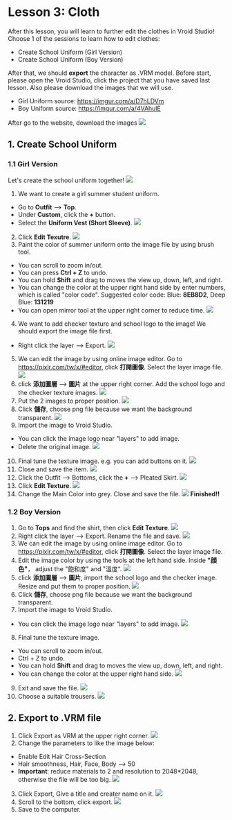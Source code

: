 # Lesson 3: Cloth
After this lesson, you will learn to further edit the clothes in Vroid Studio!
Choose 1 of the sessions to learn how to edit clothes:
- Create School Uniform (Girl Version)
- Create School Uniform (Boy Version)

After that, we should **export** the character as .VRM model.
Before start, please open the Vroid Studio, click the project that you have saved last lesson.
Also please download the images that we will use.

- Girl Uniform source: https://imgur.com/a/D7hLDVm
- Boy Uniform source: https://imgur.com/a/4VAhulE

After go to the website, download the images
![](\Lesson3\lesson3-27.png)
## 1. Create School Uniform

### 1.1 Girl Version
Let's create the school uniform together!
![](\Lesson3\lesson3-1.png)

1. We want to create a girl summer student uniform.
- Go to **Outfit** --> **Top**. 
- Under **Custom**, click the **+** button.
- Select the **Uniform Vest (Short Sleeve)**.
![](\Lesson3\lesson3-2.png)
2. Click **Edit Texutre**.
![](\Lesson3\lesson3-3.png)
3. Paint the color of summer uniform onto the image file by using brush tool.
- You can scroll to zoom in/out.
- You can press **Ctrl + Z** to undo.
- You can hold **Shift** and drag to moves the view up, down, left, and right. 
- You can change the color at the upper right hand side by enter numbers, which is called "color code".
Suggested color code: Blue: **8EB8D2**, Deep Blue: **131219**
- You can open mirror tool at the upper right corner to reduce time.
![](\Lesson3\lesson3-4.gif)
4. We want to add checker texture and school logo to the image! We should export the image file first.
- Right click the layer --> Export.
![](\Lesson3\lesson3-5.gif)
5. We can edit the image by using online image editor.
Go to https://pixlr.com/tw/x/#editor, click **打開圖像**. Select the layer image file.
![](\Lesson3\lesson3-5.5.gif)
6. click **添加圖層** --> **圖片** at the upper right corner. Add the school logo and the checker texture images.
![](\Lesson3\lesson3-6.gif)
7. Put the 2 images to proper position.
![](\Lesson3\lesson3-7.gif)
8. Click **儲存**, choose png file because we want the background transparent.
![](\Lesson3\lesson3-8.gif)
9. Import the image to Vroid Studio.
- You can click the image logo near "layers" to add image.
- Delete the original image.
![](\Lesson3\lesson3-9.gif)
10. Final tune the texture image. e.g. you can add buttons on it.
![](\Lesson3\lesson3-10.gif)
11. Close and save the item.
![](\Lesson3\lesson3-11.png)
12. Click the Outfit --> Bottoms, click the **+** --> Pleated Skirt.
![](\Lesson3\lesson3-11.5.png)
13. Click **Edit Texture**.
![](\Lesson3\lesson3-12.png)
14. Change the Main Color into grey. Close and save the file.
![](\Lesson3\lesson3-13.gif)
**Finished!!**

### 1.2 Boy Version
1. Go to **Tops** and find the shirt, then click **Edit Texture**.
![](\Lesson3\lesson3-14.png)
2. Right click the layer --> Export.
Rename the file and save.
![](\Lesson3\lesson3-15.gif)
3. We can edit the image by using online image editor.
Go to https://pixlr.com/tw/x/#editor, click **打開圖像**. Select the layer image file.
4. Edit the image color by using the tools at the left hand side.
Inside **"顔色"**， adjust the "飽和度" and "溫度“.
![](\Lesson3\lesson3-16.gif)
5. click **添加圖層** --> **圖片**, import the school logo and the checker image. Resize and put them to proper position.
![](\Lesson3\lesson3-17.gif)
6. Click **儲存**, choose png file because we want the background transparent.
7. Import the image to Vroid Studio.
- You can click the image logo near "layers" to add image.
![](\Lesson3\lesson3-18.gif)
8. Final tune the texture image.
- You can scroll to zoom in/out.
- Ctrl + Z to undo.
- You can hold **Shift** and drag to moves the view up, down, left, and right.
- You can change the color at the upper right hand side.
![](\Lesson3\lesson3-19.gif)
9. Exit and save the file.
![](\Lesson3\lesson3-20.png)
10. Choose a suitable trousers.
![](\Lesson3\lesson3-21.png)

## 2. Export to .VRM file
1. Click Export as VRM at the upper right corner.
![](\Lesson3\lesson3-22.png)
2. Change the parameters to like the image below:
- Enable Edit Hair Cross-Section
- Hair smoothness, Hair, Face, Body --> 50
- **Important**: reduce materials to 2 and resolution to 2048*2048, otherwise the file will be too big.
![](\Lesson3\lesson3-23.png)
3. Click Export, Give a title and creater name on it.
![](\Lesson3\lesson3-25.png)
4. Scroll to the bottom, click export.
![](\Lesson3\lesson3-26.png)
5. Save to the computer.